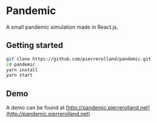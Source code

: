 # Pandemic

A small pandemic simulation made in React.js.

## Getting started

```bash
git clone https://github.com/pierrerolland/pandemic.git
cd pandemic
yarn install
yarn start
```

## Demo

A demo can be found at [http://pandemic.pierrerolland.net](http://pandemic.pierrerolland.net)

